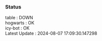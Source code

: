### Status


table : DOWN  
hogwarts : OK  
icy-bot : OK  
Latest Update : 2024-08-07 17:09:30.147298
